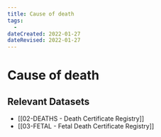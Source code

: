 ```yaml
---
title: Cause of death
tags:
  - 
dateCreated: 2022-01-27
dateRevised: 2022-01-27
---
```

# Cause of death
## Relevant Datasets
- [[02-DEATHS - Death Certificate Registry]]
- [[03-FETAL - Fetal Death Certificate Registry]]